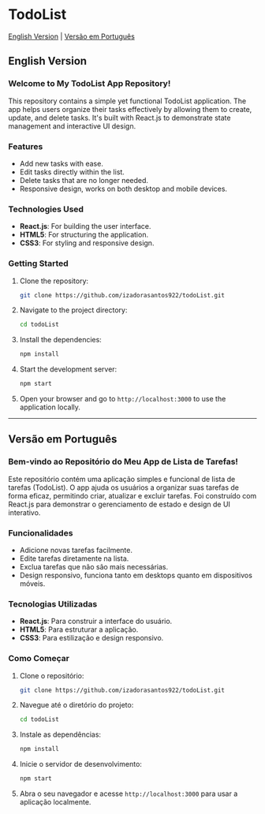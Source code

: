 # TodoList

[English Version](#english-version)  |  [Versão em Português](#vers%C3%A3o-em-portugu%C3%AAs)

## English Version

### Welcome to My TodoList App Repository!

This repository contains a simple yet functional TodoList application. The app helps users organize their tasks effectively by allowing them to create, update, and delete tasks. It's built with React.js to demonstrate state management and interactive UI design.

### Features
- Add new tasks with ease.
- Edit tasks directly within the list.
- Delete tasks that are no longer needed.
- Responsive design, works on both desktop and mobile devices.

### Technologies Used
- **React.js**: For building the user interface.
- **HTML5**: For structuring the application.
- **CSS3**: For styling and responsive design.

### Getting Started

1. Clone the repository:
   ```bash
   git clone https://github.com/izadorasantos922/todoList.git
   ```
2. Navigate to the project directory:
   ```bash
   cd todoList
   ```
3. Install the dependencies:
   ```bash
   npm install
   ```
4. Start the development server:
   ```bash
   npm start
   ```
5. Open your browser and go to `http://localhost:3000` to use the application locally.

---

## Versão em Português

### Bem-vindo ao Repositório do Meu App de Lista de Tarefas!

Este repositório contém uma aplicação simples e funcional de lista de tarefas (TodoList). O app ajuda os usuários a organizar suas tarefas de forma eficaz, permitindo criar, atualizar e excluir tarefas. Foi construído com React.js para demonstrar o gerenciamento de estado e design de UI interativo.

### Funcionalidades
- Adicione novas tarefas facilmente.
- Edite tarefas diretamente na lista.
- Exclua tarefas que não são mais necessárias.
- Design responsivo, funciona tanto em desktops quanto em dispositivos móveis.

### Tecnologias Utilizadas
- **React.js**: Para construir a interface do usuário.
- **HTML5**: Para estruturar a aplicação.
- **CSS3**: Para estilização e design responsivo.

### Como Começar

1. Clone o repositório:
   ```bash
   git clone https://github.com/izadorasantos922/todoList.git
   ```
2. Navegue até o diretório do projeto:
   ```bash
   cd todoList
   ```
3. Instale as dependências:
   ```bash
   npm install
   ```
4. Inicie o servidor de desenvolvimento:
   ```bash
   npm start
   ```
5. Abra o seu navegador e acesse `http://localhost:3000` para usar a aplicação localmente.
